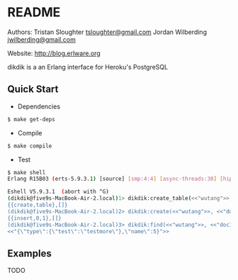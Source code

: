 README
======
Authors: Tristan Sloughter <tsloughter@gmail.com>
         Jordan Wilberding <jwilberding@gmail.com>

Website: http://blog.erlware.org

dikdik is a an Erlang interface for Heroku's PostgreSQL

Quick Start
-----------

* Dependencies

```bash
$ make get-deps
```

* Compile

```bash
$ make compile
```

* Test

```bash
$ make shell
Erlang R15B03 (erts-5.9.3.1) [source] [smp:4:4] [async-threads:30] [hipe] [kernel-poll:true]

Eshell V5.9.3.1  (abort with ^G)
(dikdik@five9s-MacBook-Air-2.local)1> dikdik:create_table(<<"wutang">>).
{{create,table},[]}
(dikdik@five9s-MacBook-Air-2.local)2> dikdik:create(<<"wutang">>, <<"doc1">>, <<"{\"type\":{\"test\":\"testmore\"},\"name\":5}">>).
{{insert,0,1},[]}
(dikdik@five9s-MacBook-Air-2.local)3> dikdik:find(<<"wutang">>, <<"doc1">>).
<<"{\"type\":{\"test\":\"testmore\"},\"name\":5}">>
```

Examples
--------

TODO
